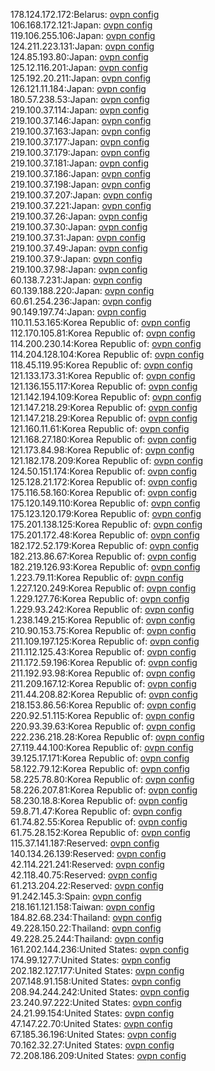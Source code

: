 178.124.172.172:Belarus: [ovpn config](vpn/178_124_172_172.ovpn)  
106.168.172.121:Japan: [ovpn config](vpn/106_168_172_121.ovpn)  
119.106.255.106:Japan: [ovpn config](vpn/119_106_255_106.ovpn)  
124.211.223.131:Japan: [ovpn config](vpn/124_211_223_131.ovpn)  
124.85.193.80:Japan: [ovpn config](vpn/124_85_193_80.ovpn)  
125.12.116.201:Japan: [ovpn config](vpn/125_12_116_201.ovpn)  
125.192.20.211:Japan: [ovpn config](vpn/125_192_20_211.ovpn)  
126.121.11.184:Japan: [ovpn config](vpn/126_121_11_184.ovpn)  
180.57.238.53:Japan: [ovpn config](vpn/180_57_238_53.ovpn)  
219.100.37.114:Japan: [ovpn config](vpn/219_100_37_114.ovpn)  
219.100.37.146:Japan: [ovpn config](vpn/219_100_37_146.ovpn)  
219.100.37.163:Japan: [ovpn config](vpn/219_100_37_163.ovpn)  
219.100.37.177:Japan: [ovpn config](vpn/219_100_37_177.ovpn)  
219.100.37.179:Japan: [ovpn config](vpn/219_100_37_179.ovpn)  
219.100.37.181:Japan: [ovpn config](vpn/219_100_37_181.ovpn)  
219.100.37.186:Japan: [ovpn config](vpn/219_100_37_186.ovpn)  
219.100.37.198:Japan: [ovpn config](vpn/219_100_37_198.ovpn)  
219.100.37.207:Japan: [ovpn config](vpn/219_100_37_207.ovpn)  
219.100.37.221:Japan: [ovpn config](vpn/219_100_37_221.ovpn)  
219.100.37.26:Japan: [ovpn config](vpn/219_100_37_26.ovpn)  
219.100.37.30:Japan: [ovpn config](vpn/219_100_37_30.ovpn)  
219.100.37.31:Japan: [ovpn config](vpn/219_100_37_31.ovpn)  
219.100.37.49:Japan: [ovpn config](vpn/219_100_37_49.ovpn)  
219.100.37.9:Japan: [ovpn config](vpn/219_100_37_9.ovpn)  
219.100.37.98:Japan: [ovpn config](vpn/219_100_37_98.ovpn)  
60.138.7.231:Japan: [ovpn config](vpn/60_138_7_231.ovpn)  
60.139.188.220:Japan: [ovpn config](vpn/60_139_188_220.ovpn)  
60.61.254.236:Japan: [ovpn config](vpn/60_61_254_236.ovpn)  
90.149.197.74:Japan: [ovpn config](vpn/90_149_197_74.ovpn)  
110.11.53.165:Korea Republic of: [ovpn config](vpn/110_11_53_165.ovpn)  
112.170.105.81:Korea Republic of: [ovpn config](vpn/112_170_105_81.ovpn)  
114.200.230.14:Korea Republic of: [ovpn config](vpn/114_200_230_14.ovpn)  
114.204.128.104:Korea Republic of: [ovpn config](vpn/114_204_128_104.ovpn)  
118.45.119.95:Korea Republic of: [ovpn config](vpn/118_45_119_95.ovpn)  
121.133.173.31:Korea Republic of: [ovpn config](vpn/121_133_173_31.ovpn)  
121.136.155.117:Korea Republic of: [ovpn config](vpn/121_136_155_117.ovpn)  
121.142.194.109:Korea Republic of: [ovpn config](vpn/121_142_194_109.ovpn)  
121.147.218.29:Korea Republic of: [ovpn config](vpn/121_147_218_29.ovpn)  
121.147.218.29:Korea Republic of: [ovpn config](vpn/121_147_218_29.ovpn)  
121.160.11.61:Korea Republic of: [ovpn config](vpn/121_160_11_61.ovpn)  
121.168.27.180:Korea Republic of: [ovpn config](vpn/121_168_27_180.ovpn)  
121.173.84.98:Korea Republic of: [ovpn config](vpn/121_173_84_98.ovpn)  
121.182.178.209:Korea Republic of: [ovpn config](vpn/121_182_178_209.ovpn)  
124.50.151.174:Korea Republic of: [ovpn config](vpn/124_50_151_174.ovpn)  
125.128.21.172:Korea Republic of: [ovpn config](vpn/125_128_21_172.ovpn)  
175.116.58.160:Korea Republic of: [ovpn config](vpn/175_116_58_160.ovpn)  
175.120.149.110:Korea Republic of: [ovpn config](vpn/175_120_149_110.ovpn)  
175.123.120.179:Korea Republic of: [ovpn config](vpn/175_123_120_179.ovpn)  
175.201.138.125:Korea Republic of: [ovpn config](vpn/175_201_138_125.ovpn)  
175.201.172.48:Korea Republic of: [ovpn config](vpn/175_201_172_48.ovpn)  
182.172.52.179:Korea Republic of: [ovpn config](vpn/182_172_52_179.ovpn)  
182.213.86.67:Korea Republic of: [ovpn config](vpn/182_213_86_67.ovpn)  
182.219.126.93:Korea Republic of: [ovpn config](vpn/182_219_126_93.ovpn)  
1.223.79.11:Korea Republic of: [ovpn config](vpn/1_223_79_11.ovpn)  
1.227.120.249:Korea Republic of: [ovpn config](vpn/1_227_120_249.ovpn)  
1.229.127.76:Korea Republic of: [ovpn config](vpn/1_229_127_76.ovpn)  
1.229.93.242:Korea Republic of: [ovpn config](vpn/1_229_93_242.ovpn)  
1.238.149.215:Korea Republic of: [ovpn config](vpn/1_238_149_215.ovpn)  
210.90.153.75:Korea Republic of: [ovpn config](vpn/210_90_153_75.ovpn)  
211.109.197.125:Korea Republic of: [ovpn config](vpn/211_109_197_125.ovpn)  
211.112.125.43:Korea Republic of: [ovpn config](vpn/211_112_125_43.ovpn)  
211.172.59.196:Korea Republic of: [ovpn config](vpn/211_172_59_196.ovpn)  
211.192.93.98:Korea Republic of: [ovpn config](vpn/211_192_93_98.ovpn)  
211.209.167.12:Korea Republic of: [ovpn config](vpn/211_209_167_12.ovpn)  
211.44.208.82:Korea Republic of: [ovpn config](vpn/211_44_208_82.ovpn)  
218.153.86.56:Korea Republic of: [ovpn config](vpn/218_153_86_56.ovpn)  
220.92.51.115:Korea Republic of: [ovpn config](vpn/220_92_51_115.ovpn)  
220.93.39.63:Korea Republic of: [ovpn config](vpn/220_93_39_63.ovpn)  
222.236.218.28:Korea Republic of: [ovpn config](vpn/222_236_218_28.ovpn)  
27.119.44.100:Korea Republic of: [ovpn config](vpn/27_119_44_100.ovpn)  
39.125.17.171:Korea Republic of: [ovpn config](vpn/39_125_17_171.ovpn)  
58.122.79.12:Korea Republic of: [ovpn config](vpn/58_122_79_12.ovpn)  
58.225.78.80:Korea Republic of: [ovpn config](vpn/58_225_78_80.ovpn)  
58.226.207.81:Korea Republic of: [ovpn config](vpn/58_226_207_81.ovpn)  
58.230.18.8:Korea Republic of: [ovpn config](vpn/58_230_18_8.ovpn)  
59.8.71.47:Korea Republic of: [ovpn config](vpn/59_8_71_47.ovpn)  
61.74.82.55:Korea Republic of: [ovpn config](vpn/61_74_82_55.ovpn)  
61.75.28.152:Korea Republic of: [ovpn config](vpn/61_75_28_152.ovpn)  
115.37.141.187:Reserved: [ovpn config](vpn/115_37_141_187.ovpn)  
140.134.26.139:Reserved: [ovpn config](vpn/140_134_26_139.ovpn)  
42.114.221.241:Reserved: [ovpn config](vpn/42_114_221_241.ovpn)  
42.118.40.75:Reserved: [ovpn config](vpn/42_118_40_75.ovpn)  
61.213.204.22:Reserved: [ovpn config](vpn/61_213_204_22.ovpn)  
91.242.145.3:Spain: [ovpn config](vpn/91_242_145_3.ovpn)  
218.161.121.158:Taiwan: [ovpn config](vpn/218_161_121_158.ovpn)  
184.82.68.234:Thailand: [ovpn config](vpn/184_82_68_234.ovpn)  
49.228.150.22:Thailand: [ovpn config](vpn/49_228_150_22.ovpn)  
49.228.25.244:Thailand: [ovpn config](vpn/49_228_25_244.ovpn)  
161.202.144.236:United States: [ovpn config](vpn/161_202_144_236.ovpn)  
174.99.127.7:United States: [ovpn config](vpn/174_99_127_7.ovpn)  
202.182.127.177:United States: [ovpn config](vpn/202_182_127_177.ovpn)  
207.148.91.158:United States: [ovpn config](vpn/207_148_91_158.ovpn)  
208.94.244.242:United States: [ovpn config](vpn/208_94_244_242.ovpn)  
23.240.97.222:United States: [ovpn config](vpn/23_240_97_222.ovpn)  
24.21.99.154:United States: [ovpn config](vpn/24_21_99_154.ovpn)  
47.147.22.70:United States: [ovpn config](vpn/47_147_22_70.ovpn)  
67.185.36.196:United States: [ovpn config](vpn/67_185_36_196.ovpn)  
70.162.32.27:United States: [ovpn config](vpn/70_162_32_27.ovpn)  
72.208.186.209:United States: [ovpn config](vpn/72_208_186_209.ovpn)  
